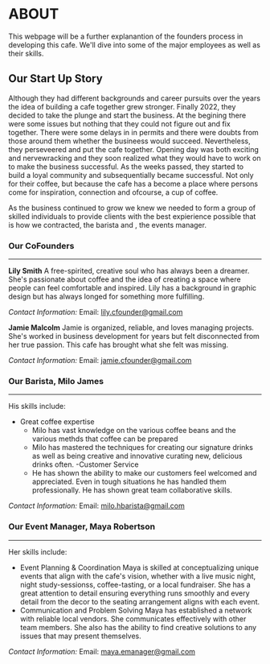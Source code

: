 # ABOUT
This webpage will be a further explanantion of the founders  process in developing this cafe. We'll dive into some of the major employees as well as their skills. 

## Our Start Up Story 

Although they had different backgrounds and career pursuits over the years the idea of building a cafe together grew stronger. Finally 2022, they decided to take the plunge and start the business. 
At the begining there were some issues but nothing that they could not figure out and fix together. There were some delays in in permits and there were doubts from those around them whether the busineess would succeed. Nevertheless, they perseveered and put the cafe together. 
Opening day was both exciting and nervewracking and they soon realized what they would have to work on to make the business successful. 
As the weeks passed, they started to build a loyal community and subsequentially became successful. Not only for their coffee, but because the cafe has a become a place where persons come for inspiration, connection and ofcourse, a cup of coffee. 

As the business continued to grow we knew we needed to form a group of skilled individuals to provide clients with the best expierience possible that is how we contracted, the barista and , the events manager. 

### Our CoFounders
--- 
**Lily Smith**
A free-spirited, creative soul who has always been a dreamer. She's passionate about coffee and the idea of creating a space where people can feel comfortable and inspired. Lily has a background in graphic design but has always longed for something more fulfilling. 

*Contact Information:*
Email: lily.cfounder@gmail.com

**Jamie Malcolm**
Jamie is organized, reliable, and loves managing projects. She's worked in business development for years but felt disconnected from her true passion. This cafe has brought what she felt was missing.

*Contact Information:*
Email: jamie.cfounder@gmail.com

### Our Barista, Milo James
---
His skills include:
- Great coffee expertise 
  - Milo has vast knowledge on the various coffee beans and the various methds that coffee can be prepared
  - Milo has mastered the techniques for creating our signature drinks as well as being creative and innovative curating new, delicious drinks often.
-Customer Service 
  - He has shown the ability to make our customers feel welcomed and appreciated. Even in tough situations he has handled them professionally. He has shown great team collaborative skills. 

*Contact Information:*
Email: milo.hbarista@gmail.com

### Our Event Manager, Maya Robertson
--- 
Her skills include:
- Event Planning & Coordination
   Maya is skilled at conceptualizing unique events that align with the cafe's vision, whether with a live music night, night study-sessionss, coffee-tasting, or a local fundraiser. She has a great attention to detail ensuring everything runs smoothly and every detail from the decor to the seating arrangement aligns with each event.
- Communication and Problem Solving 
   Maya has established a network with reliable local vendors. She communicates effectively with other team members. She also has the ability to find creative solutions to any issues that may present themselves. 

*Contact Information:*
Email: maya.emanager@gmail.com